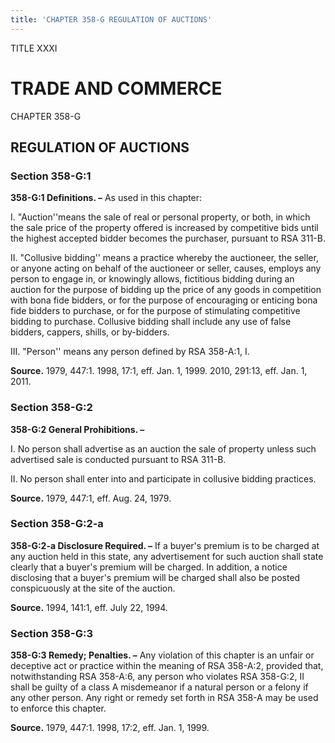```yaml
---
title: 'CHAPTER 358-G REGULATION OF AUCTIONS'
---
```


TITLE XXXI
                                             
TRADE AND COMMERCE
==================

CHAPTER 358-G
                                             
REGULATION OF AUCTIONS
----------------------

### Section 358-G:1

 **358-G:1 Definitions. –** As used in this chapter:
                                             
 I. "Auction''means the sale of real or personal property, or both,
in which the sale price of the property offered is increased by
competitive bids until the highest accepted bidder becomes the
purchaser, pursuant to RSA 311-B.
                                             
 II. "Collusive bidding'' means a practice whereby the auctioneer,
the seller, or anyone acting on behalf of the auctioneer or seller,
causes, employs any person to engage in, or knowingly allows, fictitious
bidding during an auction for the purpose of bidding up the price of any
goods in competition with bona fide bidders, or for the purpose of
encouraging or enticing bona fide bidders to purchase, or for the
purpose of stimulating competitive bidding to purchase. Collusive
bidding shall include any use of false bidders, cappers, shills, or
by-bidders.
                                             
 III. "Person'' means any person defined by RSA 358-A:1, I.

**Source.** 1979, 447:1. 1998, 17:1, eff. Jan. 1, 1999. 2010, 291:13,
eff. Jan. 1, 2011.

### Section 358-G:2

 **358-G:2 General Prohibitions. –**
                                             
 I. No person shall advertise as an auction the sale of property
unless such advertised sale is conducted pursuant to RSA 311-B.
                                             
 II. No person shall enter into and participate in collusive bidding
practices.

**Source.** 1979, 447:1, eff. Aug. 24, 1979.

### Section 358-G:2-a

 **358-G:2-a Disclosure Required. –** If a buyer's premium is to be
charged at any auction held in this state, any advertisement for such
auction shall state clearly that a buyer's premium will be charged. In
addition, a notice disclosing that a buyer's premium will be charged
shall also be posted conspicuously at the site of the auction.

**Source.** 1994, 141:1, eff. July 22, 1994.

### Section 358-G:3

 **358-G:3 Remedy; Penalties. –** Any violation of this chapter is an
unfair or deceptive act or practice within the meaning of RSA 358-A:2,
provided that, notwithstanding RSA 358-A:6, any person who violates RSA
358-G:2, II shall be guilty of a class A misdemeanor if a natural person
or a felony if any other person. Any right or remedy set forth in RSA
358-A may be used to enforce this chapter.

**Source.** 1979, 447:1. 1998, 17:2, eff. Jan. 1, 1999.
